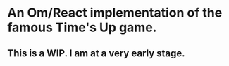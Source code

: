 # An Om/React implementation of the famous Time's Up game.

## This is a WIP. I am at a very early stage.
